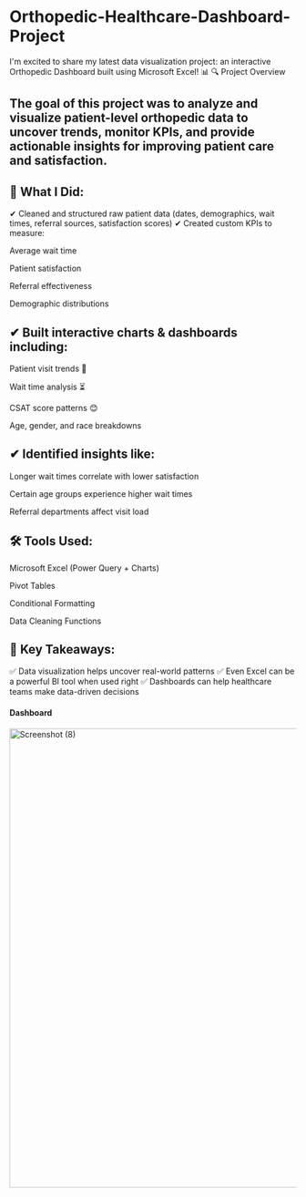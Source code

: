 # Orthopedic-Healthcare-Dashboard-Project
I'm excited to share my latest data visualization project: an interactive Orthopedic Dashboard built using Microsoft Excel! 📊
🔍 Project Overview
## The goal of this project was to analyze and visualize patient-level orthopedic data to uncover trends, monitor KPIs, and provide actionable insights for improving patient care and satisfaction.

## 🧠 What I Did:
✔ Cleaned and structured raw patient data (dates, demographics, wait times, referral sources, satisfaction scores)
✔ Created custom KPIs to measure:

Average wait time

Patient satisfaction

Referral effectiveness

Demographic distributions
## ✔ Built interactive charts & dashboards including:

Patient visit trends 📅

Wait time analysis ⏳

CSAT score patterns 😊

Age, gender, and race breakdowns
## ✔ Identified insights like:

Longer wait times correlate with lower satisfaction

Certain age groups experience higher wait times

Referral departments affect visit load

## 🛠 Tools Used:
Microsoft Excel (Power Query + Charts)

Pivot Tables

Conditional Formatting

Data Cleaning Functions

## 📌 Key Takeaways:
✅ Data visualization helps uncover real-world patterns
✅ Even Excel can be a powerful BI tool when used right
✅ Dashboards can help healthcare teams make data-driven decisions
#### Dashboard
<img width="1644" height="806" alt="Screenshot (8)" src="https://github.com/user-attachments/assets/a8b1cd87-0235-4f33-b153-faad478e5232" />

